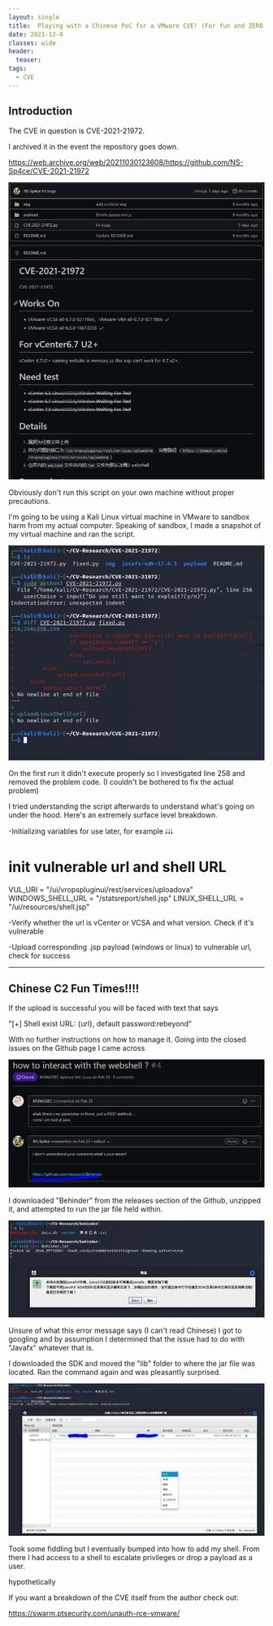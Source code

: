 ```yaml
---
layout: single
title:  Playing with a Chinese PoC for a VMware CVE! (For fun and ZERO profit) 
date: 2021-12-8
classes: wide
header:
  teaser: 
tags:
  - CVE
--- 
```


## Introduction 
The CVE in question is CVE-2021-21972.

I archived it in the event the repository goes down.

https://web.archive.org/web/20211030123608/https://github.com/NS-Sp4ce/CVE-2021-21972

![](/assets/images/chinese-poc/cve.png)

Obviously don't run this script on your own machine without proper precautions.

I'm going to be using a Kali Linux virtual machine in VMware to sandbox harm from my actual computer.
Speaking of sandbox, I made a snapshot of my virtual machine and ran the script. 

![](/assets/images/chinese-poc/cve2.png)

On the first run it didn't execute properly so I investigated line 258 and removed the problem code. (I couldn't be bothered to fix the actual problem)

I tried understanding the script afterwards to understand what's going on under the hood. Here's an extremely surface level breakdown. 

-Initializing variables for use later, for example 🠓🠓🠓

# init vulnerable url and shell URL
VUL_URI = "/ui/vropspluginui/rest/services/uploadova"
WINDOWS_SHELL_URL = "/statsreport/shell.jsp"
LINUX_SHELL_URL = "/ui/resources/shell.jsp"

-Verify whether the url is vCenter or VCSA and what version. Check if it's vulnerable

-Upload corresponding .jsp payload (windows or linux) to vulnerable url, check for success

--------------------------------------------------------------------------

## Chinese C2 Fun Times!!!!

If the upload is successful you will be faced with text that says

 "[+] Shell exist URL: {url}, default password:rebeyond"

With no further instructions on how to manage it. Going into the closed issues on the Github page I came across 

![](/assets/images/chinese-poc/cve3.png)

 I downloaded "Behinder" from the releases section of the Github, unzipped it, and attempted to run the jar file held within.
 
 
![](/assets/images/chinese-poc/cve4.png)

Unsure of what this error message says (I can't read Chinese) I got to googling and by assumption I determined that the issue had to do with "Javafx" whatever that is. 

I downloaded the SDK and moved the "lib" folder to where the jar file was located. Ran the command again and was pleasantly surprised. 

![](/assets/images/chinese-poc/cve5.png)

Took some fiddling but I eventually bumped into how to add my shell. From there I had access to a shell to escalate privileges or drop a payload as a user.

 hypothetically

If you want a breakdown of the CVE itself from the author check out: 

https://swarm.ptsecurity.com/unauth-rce-vmware/










